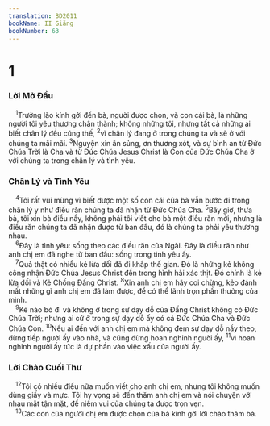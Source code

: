 ```yaml
---
translation: BD2011
bookName: II Giăng 
bookNumber: 63
---
```


<div class="title"><h1>1</h1><h3>Lời Mở Ðầu</h3></div>
<span class="verse 2gi_1_1"> <sup>1</sup>Trưởng lão kính gởi đến bà, người được chọn, và con cái bà, là những người tôi yêu thương chân thành; không những tôi, nhưng tất cả những ai biết chân lý đều cũng thế, </span>
<span class="verse 2gi_1_2"><sup>2</sup>vì chân lý đang ở trong chúng ta và sẽ ở với chúng ta mãi mãi. </span>
<span class="verse 2gi_1_3"><sup>3</sup>Nguyện xin ân sủng, ơn thương xót, và sự bình an từ Ðức Chúa Trời là Cha và từ Ðức Chúa Jesus Christ là Con của Ðức Chúa Cha ở với chúng ta trong chân lý và tình yêu.<br/></span>
<div class="title"><h3>Chân Lý và Tình Yêu</h3></div>
<span class="verse 2gi_1_4"> <sup>4</sup>Tôi rất vui mừng vì biết được một số con cái của bà vẫn bước đi trong chân lý y như điều răn chúng ta đã nhận từ Ðức Chúa Cha. </span>
<span class="verse 2gi_1_5"><sup>5</sup>Bây giờ, thưa bà, tôi xin bà điều nầy, không phải tôi viết cho bà một điều răn mới, nhưng là điều răn chúng ta đã nhận được từ ban đầu, đó là chúng ta phải yêu thương nhau.<br/></span>
<span class="verse 2gi_1_6"> <sup>6</sup>Ðây là tình yêu: sống theo các điều răn của Ngài. Ðây là điều răn như anh chị em đã nghe từ ban đầu: sống trong tình yêu ấy.<br/></span>
<span class="verse 2gi_1_7"> <sup>7</sup>Quả thật có nhiều kẻ lừa dối đã đi khắp thế gian. Ðó là những kẻ không công nhận Ðức Chúa Jesus Christ đến trong hình hài xác thịt. Ðó chính là kẻ lừa dối và Kẻ Chống Ðấng Christ. </span>
<span class="verse 2gi_1_8"><sup>8</sup>Xin anh chị em hãy coi chừng, kẻo đánh mất những gì anh chị em đã làm được, để có thể lãnh trọn phần thưởng của mình.<br/></span>
<span class="verse 2gi_1_9"> <sup>9</sup>Kẻ nào bỏ đi và không ở trong sự dạy dỗ của Ðấng Christ không có Ðức Chúa Trời; nhưng ai cứ ở trong sự dạy dỗ ấy có cả Ðức Chúa Cha và Ðức Chúa Con. </span>
<span class="verse 2gi_1_10"><sup>10</sup>Nếu ai đến với anh chị em mà không đem sự dạy dỗ nầy theo, đừng tiếp người ấy vào nhà, và cũng đừng hoan nghinh người ấy, </span>
<span class="verse 2gi_1_11"><sup>11</sup>vì hoan nghinh người ấy tức là dự phần vào việc xấu của người ấy.<br/></span>
<div class="title"><h3>Lời Chào Cuối Thư</h3></div>
<span class="verse 2gi_1_12"> <sup>12</sup>Tôi có nhiều điều nữa muốn viết cho anh chị em, nhưng tôi không muốn dùng giấy và mực. Tôi hy vọng sẽ đến thăm anh chị em và nói chuyện với nhau mặt tận mặt, để niềm vui của chúng ta được trọn vẹn.<br/></span>
<span class="verse 2gi_1_13"> <sup>13</sup>Các con của người chị em được chọn của bà kính gởi lời chào thăm bà.<br/></span>
